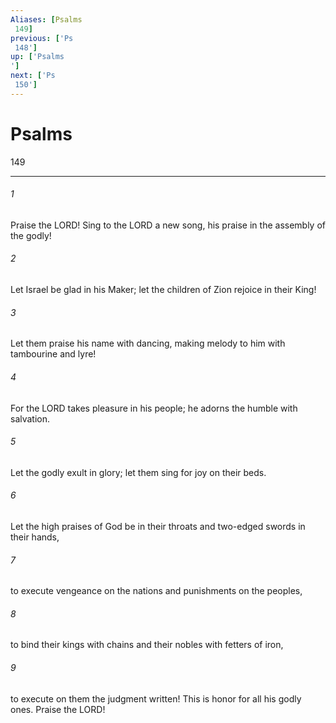 ```yaml
---
Aliases: [Psalms 149]
previous: ['Ps 148']
up: ['Psalms']
next: ['Ps 150']
---
```

# Psalms 149

***
 

###### 1 
Praise the LORD!  Sing to the LORD a new song,  his praise in the assembly of the godly!   

###### 2 
Let Israel be glad in his Maker;  let the children of Zion rejoice in their King!   

###### 3 
Let them praise his name with dancing,  making melody to him with tambourine and lyre!   

###### 4 
For the LORD takes pleasure in his people;  he adorns the humble with salvation.   

###### 5 
Let the godly exult in glory;  let them sing for joy on their beds.   

###### 6 
Let the high praises of God be in their throats  and two-edged swords in their hands,   

###### 7 
to execute vengeance on the nations  and punishments on the peoples,   

###### 8 
to bind their kings with chains  and their nobles with fetters of iron,   

###### 9 
to execute on them the judgment written!  This is honor for all his godly ones.  Praise the LORD!
